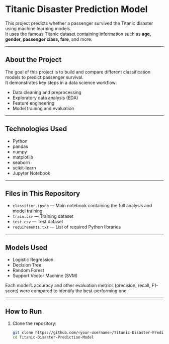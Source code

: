# Titanic Disaster Prediction Model

This project predicts whether a passenger survived the Titanic disaster using machine learning models.  
It uses the famous Titanic dataset containing information such as **age, gender, passenger class, fare**, and more.

---

## About the Project
The goal of this project is to build and compare different classification models to predict passenger survival.  
It demonstrates key steps in a data science workflow:
- Data cleaning and preprocessing  
- Exploratory data analysis (EDA)  
- Feature engineering  
- Model training and evaluation  

---

## Technologies Used
- Python  
- pandas  
- numpy  
- matplotlib  
- seaborn  
- scikit-learn  
- Jupyter Notebook  

---

## Files in This Repository
- `classifier.ipynb` — Main notebook containing the full analysis and model training  
- `train.csv` — Training dataset  
- `test.csv` — Test dataset  
- `requirements.txt` — List of required Python libraries  

---

## Models Used
- Logistic Regression  
- Decision Tree  
- Random Forest  
- Support Vector Machine (SVM)

Each model’s accuracy and other evaluation metrics (precision, recall, F1-score) were compared to identify the best-performing one.

---

## How to Run
1. Clone the repository:  
   ```bash
   git clone https://github.com/<your-username>/Titanic-Disaster-Prediction-Model.git
   cd Titanic-Disaster-Prediction-Model
